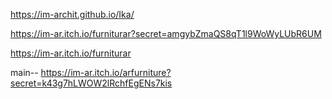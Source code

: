 https://im-archit.github.io/Ika/

https://im-ar.itch.io/furniturar?secret=amgybZmaQS8qT1l9WoWyLUbR6UM

https://im-ar.itch.io/furniturar


main-- https://im-ar.itch.io/arfurniture?secret=k43g7hLWOW2lRchfEgENs7kis
